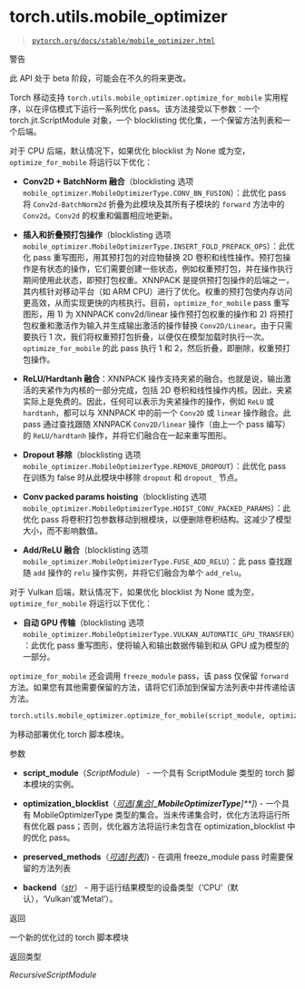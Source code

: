 # torch.utils.mobile_optimizer

> [`pytorch.org/docs/stable/mobile_optimizer.html`](https://pytorch.org/docs/stable/mobile_optimizer.html)

警告

此 API 处于 beta 阶段，可能会在不久的将来更改。

Torch 移动支持 `torch.utils.mobile_optimizer.optimize_for_mobile` 实用程序，以在评估模式下运行一系列优化 pass。该方法接受以下参数：一个 torch.jit.ScriptModule 对象，一个 blocklisting 优化集，一个保留方法列表和一个后端。

对于 CPU 后端，默认情况下，如果优化 blocklist 为 None 或为空，`optimize_for_mobile` 将运行以下优化：

+   **Conv2D + BatchNorm 融合**（blocklisting 选项 `mobile_optimizer.MobileOptimizerType.CONV_BN_FUSION`）：此优化 pass 将 `Conv2d-BatchNorm2d` 折叠为此模块及其所有子模块的 `forward` 方法中的 `Conv2d`。`Conv2d` 的权重和偏置相应地更新。

+   **插入和折叠预打包操作**（blocklisting 选项 `mobile_optimizer.MobileOptimizerType.INSERT_FOLD_PREPACK_OPS`）：此优化 pass 重写图形，用其预打包的对应物替换 2D 卷积和线性操作。预打包操作是有状态的操作，它们需要创建一些状态，例如权重预打包，并在操作执行期间使用此状态，即预打包权重。XNNPACK 是提供预打包操作的后端之一，其内核针对移动平台（如 ARM CPU）进行了优化。权重的预打包使内存访问更高效，从而实现更快的内核执行。目前，`optimize_for_mobile` pass 重写图形，用 1) 为 XNNPACK conv2d/linear 操作预打包权重的操作和 2) 将预打包权重和激活作为输入并生成输出激活的操作替换 `Conv2D/Linear`。由于只需要执行 1 次，我们将权重预打包折叠，以便仅在模型加载时执行一次。`optimize_for_mobile` 的此 pass 执行 1 和 2，然后折叠，即删除，权重预打包操作。

+   **ReLU/Hardtanh 融合**：XNNPACK 操作支持夹紧的融合。也就是说，输出激活的夹紧作为内核的一部分完成，包括 2D 卷积和线性操作内核。因此，夹紧实际上是免费的。因此，任何可以表示为夹紧操作的操作，例如 `ReLU` 或 `hardtanh`，都可以与 XNNPACK 中的前一个 `Conv2D` 或 `linear` 操作融合。此 pass 通过查找跟随 XNNPACK `Conv2D/linear` 操作（由上一个 pass 编写）的 `ReLU/hardtanh` 操作，并将它们融合在一起来重写图形。

+   **Dropout 移除**（blocklisting 选项 `mobile_optimizer.MobileOptimizerType.REMOVE_DROPOUT`）：此优化 pass 在训练为 false 时从此模块中移除 `dropout` 和 `dropout_` 节点。

+   **Conv packed params hoisting**（blocklisting 选项 `mobile_optimizer.MobileOptimizerType.HOIST_CONV_PACKED_PARAMS`）：此优化 pass 将卷积打包参数移动到根模块，以便删除卷积结构。这减少了模型大小，而不影响数值。

+   **Add/ReLU 融合**（blocklisting 选项 `mobile_optimizer.MobileOptimizerType.FUSE_ADD_RELU`）：此 pass 查找跟随 `add` 操作的 `relu` 操作实例，并将它们融合为单个 `add_relu`。

对于 Vulkan 后端，默认情况下，如果优化 blocklist 为 None 或为空，`optimize_for_mobile` 将运行以下优化：

+   **自动 GPU 传输**（blocklisting 选项 `mobile_optimizer.MobileOptimizerType.VULKAN_AUTOMATIC_GPU_TRANSFER`）：此优化 pass 重写图形，使将输入和输出数据传输到和从 GPU 成为模型的一部分。

`optimize_for_mobile` 还会调用 `freeze_module` pass，该 pass 仅保留 `forward` 方法。如果您有其他需要保留的方法，请将它们添加到保留方法列表中并传递给该方法。

```py
torch.utils.mobile_optimizer.optimize_for_mobile(script_module, optimization_blocklist=None, preserved_methods=None, backend='CPU')¶
```

为移动部署优化 torch 脚本模块。

参数

+   **script_module**（*ScriptModule*） - 一个具有 ScriptModule 类型的 torch 脚本模块的实例。

+   **optimization_blocklist**（[*可选*](https://docs.python.org/3/library/typing.html#typing.Optional "(在 Python v3.12 中)")*[*[*集合*](https://docs.python.org/3/library/typing.html#typing.Set "(在 Python v3.12 中)")*[**_MobileOptimizerType**]**]*) - 一个具有 MobileOptimizerType 类型的集合。当未传递集合时，优化方法将运行所有优化器 pass；否则，优化器方法将运行未包含在 optimization_blocklist 中的优化 pass。

+   **preserved_methods**（[*可选*](https://docs.python.org/3/library/typing.html#typing.Optional "(在 Python v3.12 中)")*[*[*列表*](https://docs.python.org/3/library/typing.html#typing.List "(在 Python v3.12 中)")*]*) - 在调用 freeze_module pass 时需要保留的方法列表

+   **backend**（[*str*](https://docs.python.org/3/library/stdtypes.html#str "(在 Python v3.12 中)")） - 用于运行结果模型的设备类型（‘CPU’（默认），‘Vulkan’或‘Metal’）。

返回

一个新的优化过的 torch 脚本模块

返回类型

*RecursiveScriptModule*
